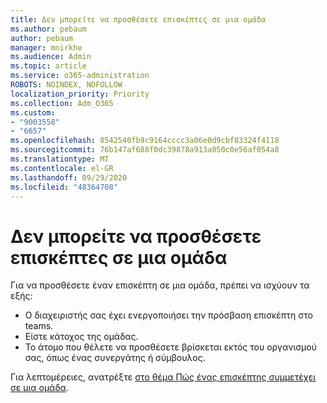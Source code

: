 ```yaml
---
title: Δεν μπορείτε να προσθέσετε επισκέπτες σε μια ομάδα
ms.author: pebaum
author: pebaum
manager: mnirkhe
ms.audience: Admin
ms.topic: article
ms.service: o365-administration
ROBOTS: NOINDEX, NOFOLLOW
localization_priority: Priority
ms.collection: Adm_O365
ms.custom:
- "9003558"
- "6657"
ms.openlocfilehash: 8542540fb9c9164cccc3a06e0d9cbf83324f4118
ms.sourcegitcommit: 76b147af688f0dc39878a913a050c0e56af054a8
ms.translationtype: MT
ms.contentlocale: el-GR
ms.lasthandoff: 09/29/2020
ms.locfileid: "48364708"
---
```

# <a name="cant-add-guests-to-a-team"></a>Δεν μπορείτε να προσθέσετε επισκέπτες σε μια ομάδα

Για να προσθέσετε έναν επισκέπτη σε μια ομάδα, πρέπει να ισχύουν τα εξής:  

- Ο διαχειριστής σας έχει ενεργοποιήσει την πρόσβαση επισκέπτη στο teams.
- Είστε κάτοχος της ομάδας.
- Το άτομο που θέλετε να προσθέσετε βρίσκεται εκτός του οργανισμού σας, όπως ένας συνεργάτης ή σύμβουλος.

Για λεπτομέρειες, ανατρέξτε  [στο θέμα Πώς ένας επισκέπτης συμμετέχει σε μια ομάδα](https://docs.microsoft.com/MicrosoftTeams/guest-joins).